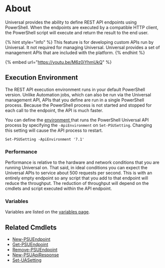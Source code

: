 # About

Universal provides the ability to define REST API endpoints using PowerShell. When the endpoints are executed by a compatible HTTP client, the PowerShell script will execute and return the result to the end user.

{% hint style="info" %}
This feature is for developing custom APIs run by Universal. It not required for managing Universal. Universal provides a set of management APIs that are included with the platform.
{% endhint %}

{% embed url="https://youtu.be/M6z0iYhmUkQ" %}

## Execution Environment

The REST API execution environment runs in your default PowerShell version. Unlike Automation jobs, which can also be run via the Universal management API, APIs that you define are run in a single PowerShell process. Because the PowerShell process is not started and stopped for each call to the endpoint, the API is much faster.

You can define the [environment ](../config/environments.md)that runs the PowerShell Universal API process by specifying the `-ApiEnvironment` on `Set-PSUSetting`. Changing this setting will cause the API process to restart.

```
Set-PSUSetting -ApiEnvironment '7.1'
```

### Performance

Performance is relative to the hardware and network conditions that you are running Universal on. That said, in ideal conditions you can expect the Universal APIs to service about 500 requests per second. This is with an entirely empty endpoint so any script that you add to that endpoint will reduce the throughput. The reduction of throughput will depend on the cmdlets and script executed within the API endpoint.

### Variables

Variables are listed on the [variables page](../platform/variables.md#api).

## Related Cmdlets

* [New-PSUEndpoint](../cmdlets/Universal/New-PSUEndpoint.md)
* [Get-PSUEndpoint](../cmdlets/Universal/Get-PSUEndpoint.md)
* [Remove-PSUEndpoint](../cmdlets/Universal/Remove-PSUEndpoint.md)
* [New-PSUApiResponse](../cmdlets/Universal/New-PSUApiResponse.md)
* [Set-UASetting](../cmdlets/Universal/Set-UASetting.md)
